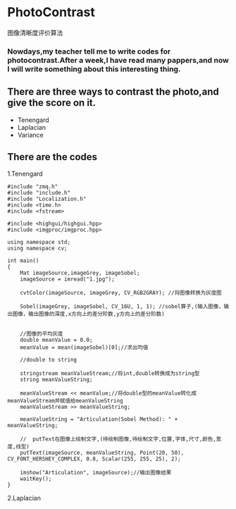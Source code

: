 # PhotoContrast
图像清晰度评价算法
### Nowdays,my teacher tell me to write codes for photocontrast.After a week,I have read many pappers,and now I will write something about this interesting thing.<br>
## There are three ways to contrast the photo,and give the score on it.
* Tenengard
* Laplacian
* Variance
## There are the codes
1.Tenengard
```
#include "zmq.h"
#include "include.h"
#include "Localization.h"
#include <time.h>
#include <fstream>

#include <highgui/highgui.hpp>
#include <imgproc/imgproc.hpp>

using namespace std;
using namespace cv;

int main()
{
	Mat imageSource,imageGrey, imageSobel;
	imageSource = imread("1.jpg");
	
	cvtColor(imageSource, imageGrey, CV_RGB2GRAY); //将图像转换为灰度图
	
	Sobel(imageGrey, imageSobel, CV_16U, 1, 1); //sobel算子,(输入图像，输出图像，输出图像的深度,x方向上的差分阶数,y方向上的差分阶数)
	
	
	//图像的平均灰度
	double meanValue = 0.0;
	meanValue = mean(imageSobel)[0];//求出均值
	
	//double to string

	stringstream meanValueStream;//将int,double转换成为string型
	string meanValueString;

	meanValueStream << meanValue;//将double型的meanValue转化成meanValueStream并赋值给meanValueString
	meanValueStream >> meanValueString;

	meanValueString = "Articulation(Sobel Method): " + meanValueString;

	//	putText在图像上绘制文字,(待绘制图像,待绘制文字,位置,字体,尺寸,颜色,宽度,线型)
	putText(imageSource, meanValueString, Point(20, 50), CV_FONT_HERSHEY_COMPLEX, 0.8, Scalar(255, 255, 25), 2);

	imshow("Articulation", imageSource);//输出图像结果
	waitKey();
}
```
2.Laplacian
```

```
